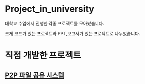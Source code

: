 # Project_in_university

대학교 수업에서 진행한 각종 프로젝트를 모아놨습니다. 

크게 코드가 있는 프로젝트와 PPT,보고서가 있는 프로젝트로 나누었습니다. 

# 직접 개발한 프로젝트

## [P2P 파일 공유 시스템](https://github.com/miseop25/Project_in_university/tree/master/Project_in_Class/2018_Fall_Operating_system)




